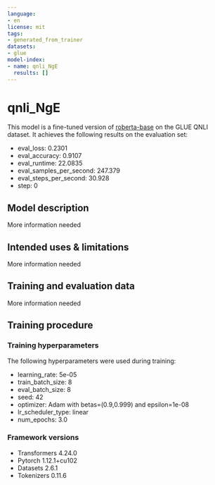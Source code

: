 ```yaml
---
language:
- en
license: mit
tags:
- generated_from_trainer
datasets:
- glue
model-index:
- name: qnli_NgE
  results: []
---
```


<!-- This model card has been generated automatically according to the information the Trainer had access to. You
should probably proofread and complete it, then remove this comment. -->

# qnli_NgE

This model is a fine-tuned version of [roberta-base](https://huggingface.co/roberta-base) on the GLUE QNLI dataset.
It achieves the following results on the evaluation set:
- eval_loss: 0.2301
- eval_accuracy: 0.9107
- eval_runtime: 22.0835
- eval_samples_per_second: 247.379
- eval_steps_per_second: 30.928
- step: 0

## Model description

More information needed

## Intended uses & limitations

More information needed

## Training and evaluation data

More information needed

## Training procedure

### Training hyperparameters

The following hyperparameters were used during training:
- learning_rate: 5e-05
- train_batch_size: 8
- eval_batch_size: 8
- seed: 42
- optimizer: Adam with betas=(0.9,0.999) and epsilon=1e-08
- lr_scheduler_type: linear
- num_epochs: 3.0

### Framework versions

- Transformers 4.24.0
- Pytorch 1.12.1+cu102
- Datasets 2.6.1
- Tokenizers 0.11.6
